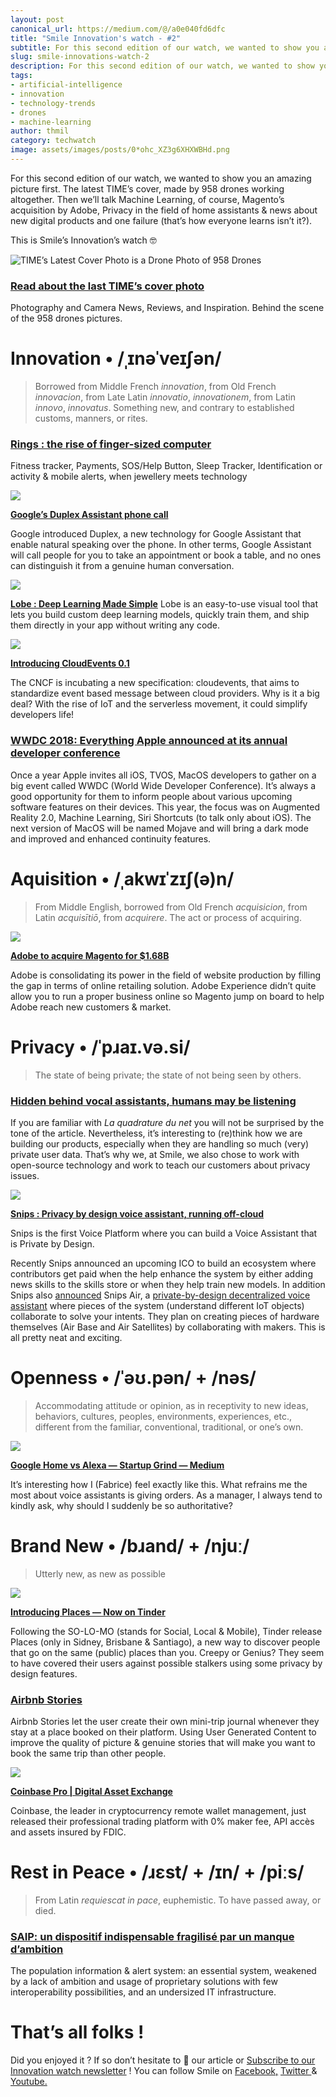 ```yaml
---
layout: post
canonical_url: https://medium.com/@/a0e040fd6dfc
title: "Smile Innovation's watch - #2"
subtitle: For this second edition of our watch, we wanted to show you an amazing picture first. The latest TIME's cover, made by 958 drones working…
slug: smile-innovations-watch-2
description: For this second edition of our watch, we wanted to show you an amazing picture first. The latest TIME's cover, made by 958 drones working altogether. Then we'll talk Machine Learning, of course, Magen
tags:
- artificial-intelligence
- innovation
- technology-trends
- drones
- machine-learning
author: thmil
category: techwatch
image: assets/images/posts/0*ohc_XZ3g6XHXWBHd.png
---
```


For this second edition of our watch, we wanted to show you an amazing picture first. The latest TIME’s cover, made by 958 drones working altogether. Then we’ll talk Machine Learning, of course, Magento’s acquisition by Adobe, Privacy in the field of home assistants & news about new digital products and one failure (that’s how everyone learns isn’t it?).

This is Smile’s Innovation’s watch 🤓

![TIME’s Latest Cover Photo is a Drone Photo of 958 Drones](/assets/images/posts/0*ohc_XZ3g6XHXWBHd.png)

### [Read about the last TIME’s cover photo](https://petapixel.com/2018/05/31/times-latest-cover-photo-is-a-drone-photo-of-958-drones/?utm_campaign=Revue%20newsletter&utm_medium=Newsletter&utm_source=Smile%20Innovation%27s%20Watch)

Photography and Camera News, Reviews, and Inspiration. Behind the scene of the 958 drones pictures.

# Innovation • /ˌɪnəˈveɪʃən/

> Borrowed from Middle French *innovation*, from Old French *innovacion*, from Late Latin *innovatio*, *innovationem*, from Latin *innovo*, *innovatus*. Something new, and contrary to established customs, manners, or rites.

### [Rings : the rise of finger-sized computer](https://www.linkedin.com/feed/update/urn:li:activity:6394220746155134977/?utm_campaign=Revue%20newsletter&utm_medium=Newsletter&utm_source=Smile%20Innovation%27s%20Watch)

Fitness tracker, Payments, SOS/Help Button, Sleep Tracker, Identification or activity & mobile alerts, when jewellery meets technology

![](/assets/images/posts/0*MGBHt_OsRj6mCvB6.jpg)

[**Google’s Duplex Assistant phone call**](https://www.youtube.com/watch?utm_campaign=Revue%20newsletter&utm_medium=Newsletter&utm_source=Smile%20Innovation%27s%20Watch&v=ijwHj2HaOT0)

Google introduced Duplex, a new technology for Google Assistant that enable natural speaking over the phone. In other terms, Google Assistant will call people for you to take an appointment or book a table, and no ones can distinguish it from a genuine human conversation.

![](/assets/images/posts/0*GgiRLom_y4cH7JR.jpg)

[**Lobe : Deep Learning Made Simple**](https://lobe.ai/?utm_campaign=Revue%20newsletter&utm_medium=Newsletter&utm_source=Smile%20Innovation%27s%20Watch)
 Lobe is an easy-to-use visual tool that lets you build custom deep learning models, quickly train them, and ship them directly in your app without writing any code.

![](/assets/images/posts/0*biY8911aSCyOHZZw.png)

[**Introducing CloudEvents 0.1**](https://medium.com/@austencollins/introducing-cloudevents-a758c62c76bf?utm_campaign=Revue%20newsletter&utm_medium=Newsletter&utm_source=Smile%20Innovation%27s%20Watch)

The CNCF is incubating a new specification: cloudevents, that aims to standardize event based message between cloud providers. Why is it a big deal? With the rise of IoT and the serverless movement, it could simplify developers life!

### [WWDC 2018: Everything Apple announced at its annual developer conference](https://thenextweb.com/apple/2018/06/04/wwdc-2018-everything-apple-announced-at-its-annual-developer-conference/?utm_campaign=Revue%20newsletter&utm_medium=Newsletter&utm_source=Smile%20Innovation%27s%20Watch)

Once a year Apple invites all iOS, TVOS, MacOS developers to gather on a big event called WWDC (World Wide Developer Conference). It’s always a good opportunity for them to inform people about various upcoming software features on their devices. This year, the focus was on Augmented Reality 2.0, Machine Learning, Siri Shortcuts (to talk only about iOS). The next version of MacOS will be named Mojave and will bring a dark mode and improved and enhanced continuity features.

# Aquisition • /ˌakwɪˈzɪʃ(ə)n/

> From Middle English, borrowed from Old French *acquisicion*, from Latin *acquisītiō*, from *acquirere*. The act or process of acquiring.

![](/assets/images/posts/0*jE-xXBDy6bPDYf-i.jpg)

[**Adobe to acquire Magento for $1.68B**](https://techcrunch.com/2018/05/21/adobe-to-acquire-magento-for-1-6-b/?utm_campaign=Revue%20newsletter&utm_medium=Newsletter&utm_source=Smile%20Innovation%27s%20Watch)

Adobe is consolidating its power in the field of website production by filling the gap in terms of online retailing solution. Adobe Experience didn’t quite allow you to run a proper business online so Magento jump on board to help Adobe reach new customers & market.

# Privacy • /ˈpɹaɪ.və.si/

> The state of being private; the state of not being seen by others.

### [Hidden behind vocal assistants, humans may be listening](https://www.laquadrature.net/fr/temoin_cortana?utm_campaign=Revue%20newsletter&utm_medium=Newsletter&utm_source=Smile%20Innovation%27s%20Watch)

If you are familiar with *La quadrature du net* you will not be surprised by the tone of the article. Nevertheless, it’s interesting to (re)think how we are building our products, especially when they are handling so much (very) private user data. That’s why we, at Smile, we also chose to work with open-source technology and work to teach our customers about privacy issues.

![](/assets/images/posts/0*5kajIPoSRenA5wz0.png)

[**Snips : Privacy by design voice assistant, running off-cloud**](https://snips.ai/?utm_campaign=Revue%20newsletter&utm_medium=Newsletter&utm_source=Smile%20Innovation%27s%20Watch)

Snips is the first Voice Platform where you can build a Voice Assistant that is Private by Design.

Recently Snips announced an upcoming ICO to build an ecosystem where contributors get paid when the help enhance the system by either adding news skills to the skills store or when they help train new models. In addition Snips also [announced](https://medium.com/snips-ai/snips-air-a-private-by-design-open-source-decentralized-voice-assistant-a31e27fb799b) Snips Air, a [private-by-design decentralized voice assistant](https://air.snips.ai/) where pieces of the system (understand different IoT objects) collaborate to solve your intents. They plan on creating pieces of hardware themselves (Air Base and Air Satellites) by collaborating with makers. This is all pretty neat and exciting.

# Openness • /ˈəʊ.pən/ + /nəs/

> Accommodating attitude or opinion, as in receptivity to new ideas, behaviors, cultures, peoples, environments, experiences, etc., different from the familiar, conventional, traditional, or one’s own.

![](/assets/images/posts/0*3u2JqUp36jooxvf1.jpg)

[**Google Home vs Alexa — Startup Grind — Medium**](https://medium.com/startup-grind/google-home-vs-alexa-56e26f69ac77?utm_campaign=Revue%20newsletter&utm_medium=Newsletter&utm_source=Smile%20Innovation%27s%20Watch)

It’s interesting how I (Fabrice) feel exactly like this. What refrains me the most about voice assistants is giving orders. As a manager, I always tend to kindly ask, why should I suddenly be so authoritative?

# Brand New • /bɹand/ + /njuː/

> Utterly new, as new as possible

![](/assets/images/posts/0*W-PlZzfoe3kD46uR.png)

[**Introducing Places — Now on Tinder**](https://blog.gotinder.com/introducing-places/?ref=producthunt&utm_campaign=Revue%20newsletter&utm_medium=Newsletter&utm_source=Smile%20Innovation%27s%20Watch)

Following the SO-LO-MO (stands for Social, Local & Mobile), Tinder release Places (only in Sidney, Brisbane & Santiago), a new way to discover people that go on the same (public) places than you. Creepy or Genius? They seem to have covered their users against possible stalkers using some privacy by design features.

### [Airbnb Stories](https://www.producthunt.com/posts/airbnb-stories?utm_campaign=Revue%20newsletter&utm_medium=Newsletter&utm_source=Smile%20Innovation%27s%20Watch)

Airbnb Stories let the user create their own mini-trip journal whenever they stay at a place booked on their platform. Using User Generated Content to improve the quality of picture & genuine stories that will make you want to book the same trip than other people.

![](/assets/images/posts/0*PjX_hugAc0fGXT7t.png)

[**Coinbase Pro | Digital Asset Exchange**](https://pro.coinbase.com/?utm_campaign=Revue%20newsletter&utm_medium=Newsletter&utm_source=Smile%20Innovation%27s%20Watch)

Coinbase, the leader in cryptocurrency remote wallet management, just released their professional trading platform with 0% maker fee, API accès and assets insured by FDIC.

# Rest in Peace • /ɹɛst/ + /ɪn/ + /piːs/

> From Latin *requiescat in pace*, euphemistic.
To have passed away, or died.

### [SAIP: un dispositif indispensable fragilisé par un manque d’ambition](http://www.senat.fr/rap/r16-595/r16-5958.html?utm_campaign=Revue%20newsletter&utm_medium=Newsletter&utm_source=Smile%20Innovation%27s%20Watch)

The population information & alert system: an essential system, weakened by a lack of ambition and usage of proprietary solutions with few interoperability possibilities, and an undersized IT infrastructure.

# That’s all folks !

Did you enjoyed it ? If so don’t hesitate to 👏 our article or [Subscribe to our Innovation watch newsletter](https://www.getrevue.co/profile/smileinnovation) !
You can follow Smile on [Facebook,](https://www.facebook.com/smileopensource) [Twitter ](https://www.twitter.com/GroupeSmile)& [Youtube.](http://www.youtube.com/user/SmileOpenSource)


